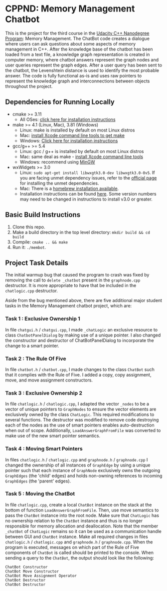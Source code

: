 # CPPND: Memory Management Chatbot

This is the project for the third course in the [Udacity C++ Nanodegree Program](https://www.udacity.com/course/c-plus-plus-nanodegree--nd213): Memory Management. The ChatBot code creates a dialogue where users can ask questions about some aspects of memory management in C++. After the knowledge base of the chatbot has been loaded from a text file, a knowledge graph representation is created in computer memory, where chatbot answers represent the graph nodes and user queries represent the graph edges. After a user query has been sent to the chatbot, the Levenshtein distance is used to identify the most probable answer. The code is fully functional as-is and uses raw pointers to represent the knowledge graph and interconnections between objects throughout the project.

## Dependencies for Running Locally
* cmake >= 3.11
  * All OSes: [click here for installation instructions](https://cmake.org/install/)
* make >= 4.1 (Linux, Mac), 3.81 (Windows)
  * Linux: make is installed by default on most Linux distros
  * Mac: [install Xcode command line tools to get make](https://developer.apple.com/xcode/features/)
  * Windows: [Click here for installation instructions](http://gnuwin32.sourceforge.net/packages/make.htm)
* gcc/g++ >= 5.4
  * Linux: gcc / g++ is installed by default on most Linux distros
  * Mac: same deal as make - [install Xcode command line tools](https://developer.apple.com/xcode/features/)
  * Windows: recommend using [MinGW](http://www.mingw.org/)
* wxWidgets >= 3.0
  * Linux: `sudo apt-get install libwxgtk3.0-dev libwxgtk3.0-0v5`. If you are facing unmet dependency issues, refer to the [official page](https://wiki.codelite.org/pmwiki.php/Main/WxWidgets30Binaries#toc2) for installing the unmet dependencies.
  * Mac: There is a [homebrew installation available](https://formulae.brew.sh/formula/wxmac).
  * Installation instructions can be found [here](https://wiki.wxwidgets.org/Install). Some version numbers may need to be changed in instructions to install v3.0 or greater.

## Basic Build Instructions

1. Clone this repo.
2. Make a build directory in the top level directory: `mkdir build && cd build`
3. Compile: `cmake .. && make`
4. Run it: `./membot`.

## Project Task Details

The initial warmup bug that caused the program to crash was fixed by removing the call to `delete _chatbot` present in the `graphnode.cpp` destructor. It is more appropriate to have that be included in the `chatlogic.cpp` destructor.

Aside from the bug mentioned above, there are five additional major student tasks in the Memory Management chatbot project, which are:

### Task 1 : Exclusive Ownership 1
In file `chatgui.h` / `chatgui.cpp`, I made `_chatLogic` an exclusive resource to class `ChatbotPanelDialog` by making use of a unique pointer. I also changed the constructor and destructor of ChatBotPanelDialog to incorporate the change to a smart pointer.

### Task 2 : The Rule Of Five
In file `chatbot.h` / `chatbot.cpp`, I made changes to the class `ChatBot` such that it complies with the Rule of Five. I added a copy, copy assignment, move, and move assignment constructors.

### Task 3 : Exclusive Ownership 2
In file `chatlogic.h` / `chatlogic.cpp`, I adapted the vector `_nodes` to be a vector of unique pointers to `GraphNodes` to ensure the vector elements are exclusively owned by the class `ChatLogic`. This required modifications to several functions. The destructor was modified to remove code destroying each of the nodes as the use of smart pointers enables auto-destruction when out of scope. Additionally, `LoadAnswerGraphFromFile` was converted to make use of the new smart pointer semantics.

### Task 4 : Moving Smart Pointers

In files `chatlogic.h` / `chatlogic.cpp` and `graphnode.h` / `graphnode.cpp` I changed the ownership of all instances of `GraphEdge` by using a unique pointer such that each instance of `GraphNode` exclusively owns the outgoing `GraphEdges` (the 'child' edges) and holds non-owning references to incoming `GraphEdges` (the 'parent' edges). 

### Task 5 : Moving the ChatBot

In file `chatlogic.cpp`, create a local `ChatBot` instance on the stack at the bottom of function `LoadAnswerGraphFromFile`. Then, use move semantics to pass the `ChatBot` instance into the root node. Make sure that `ChatLogic` has no ownership relation to the `ChatBot` instance and thus is no longer responsible for memory allocation and deallocation. Note that the member `_chatBot` of `ChatLogic` remains so it can be used as a communication handle between GUI and `ChatBot` instance. Make all required changes in files `chatlogic.h` / `chatlogic.cpp` and `graphnode.h` / `graphnode.cpp`. When the program is executed, messages on which part of the Rule of Five components of `ChatBot` is called should be printed to the console. When sending a query to the `ChatBot`, the output should look like the following: 

```
ChatBot Constructor
ChatBot Move Constructor
ChatBot Move Assignment Operator
ChatBot Destructor
ChatBot Destructor 
```
